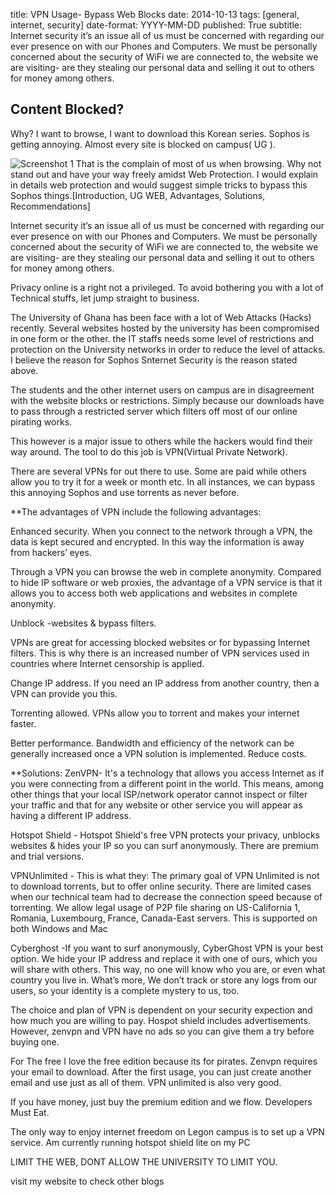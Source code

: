 title: VPN Usage- Bypass Web Blocks
date: 2014-10-13
tags: [general, internet, security]
date-format: YYYY-MM-DD
published: True
subtitle: Internet security it’s an issue all of us must be concerned with regarding our ever presence on with our Phones and Computers. We must be personally concerned about the security of WiFi we are connected to, the website we are visiting- are they stealing our personal data and selling it out to others for money among others.



## Content Blocked?
Why? I want to browse, I want to download this  Korean series. Sophos is getting annoying. Almost every site is blocked on campus( UG ).

![Screenshot 1](static/img/screenshot-10.png)
That is the complain of most of us when browsing. Why not stand out and have your way freely amidst Web Protection. I would explain in details web protection and would suggest simple tricks to bypass this Sophos things.[Introduction, UG WEB, Advantages, Solutions, Recommendations]

Internet security it’s an issue all of us must be concerned with regarding our ever presence on with our Phones and Computers. We must be personally concerned about the security of WiFi we are connected to, the website we are visiting- are they stealing our personal data and selling it out to others for money among others.

Privacy online is a right not a privileged. To avoid bothering you with a lot of Technical stuffs, let jump straight to business.

The University of Ghana has been face with a lot of Web Attacks (Hacks) recently. Several websites hosted by the university has been compromised in one form or the other. the IT staffs needs some level of restrictions and protection on the University networks in order to reduce the level of attacks. I believe the reason for  Sophos Snternet Security is the reason stated above.

The students and the other internet users on campus are in disagreement with the website blocks or restrictions. Simply because our downloads have to pass through a restricted server which filters off most of our online pirating works.

This however is a major issue to others while the hackers would find their way around. The tool to do this job is VPN(Virtual Private Network).

There are several VPNs for out there to use. Some are paid while others allow you to try it for a week or month etc. In all instances, we can bypass this annoying Sophos and use torrents as never before.

**The advantages of VPN include the following advantages:

Enhanced security. When you connect to the network through a VPN, the data is
kept secured and encrypted. In this way the information is away from hackers’
eyes.

Through a VPN you can browse the web in complete anonymity. Compared to hide IP
software or web proxies, the advantage of a VPN service is that it allows you
to access both web applications and websites in complete anonymity.

Unblock -websites & bypass filters.

VPNs are great for accessing blocked websites or for bypassing Internet filters.
This is why there is an increased number of VPN services used in countries
where Internet censorship is applied.

Change IP address. If you need an IP address from another country, then a VPN can provide you this.

Torrenting allowed. VPNs allow you to torrent and makes your internet faster.

Better performance. Bandwidth and efficiency of the network can be generally increased once a VPN solution is implemented. Reduce costs.

**Solutions:
ZenVPN- It's a technology that allows you access Internet as if you were connecting from a different point in the world. This means, among other things that your local ISP/network operator cannot inspect or filter your traffic and that for any website or other service you will appear as having a different IP address.

Hotspot Shield - Hotspot Shield's free VPN protects your privacy, unblocks websites & hides your IP so you can surf anonymously. There are premium and trial versions.

VPNUnlimited - This is what they: The primary goal of VPN Unlimited is not to download torrents, but to offer online security. There are limited cases when our technical team had to decrease the connection speed because of torrenting. We allow legal usage of P2P file sharing on US-California 1, Romania, Luxembourg, France, Canada-East servers. This is supported on both Windows and Mac

Cyberghost -If you want to surf anonymously, CyberGhost VPN is your best option. We hide your IP address and replace it with one of ours, which you will share with others. This
way, no one will know who you are, or even what country you live in. What’s
more, We don’t track or store any logs from our users, so your identity is a
complete mystery to us, too.

The choice and plan of VPN is dependent on your security expection and how much you are willing to pay. Hospot shield includes advertisements. However, zenvpn and VPN have no ads so you can give them a try before buying one.

For The free
I love the free edition because its for pirates. Zenvpn requires your email to download. After the first usage, you can just create another email and use just as all of them. VPN unlimited is also very good.

If you have money, just buy the premium edition and we flow.
Developers Must Eat.

The only way to enjoy internet freedom on Legon campus is to
set up a VPN service. Am currently running hotspot shield lite on my PC

LIMIT THE WEB, DONT ALLOW THE UNIVERSITY TO LIMIT YOU.

visit my website to check other blogs
